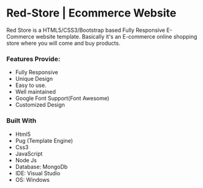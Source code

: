 # Red-Store | Ecommerce Website
Red Store is a HTML5/CSS3/Bootstrap based Fully Responsive E-Commerce website template.
Basically it's an E-commerce online shopping store where you will come and buy products.
### Features Provide:
- Fully Responsive
- Unique Design
- Easy to use.
- Well maintained
- Google Font Support(Font Awesome)
- Customized Design
### Built With
- Html5
- Pug (Template Engine)
- Css3
- JavaScript
- Node Js
- Database: MongoDb
- IDE: Visual Studio
- OS: Windows
